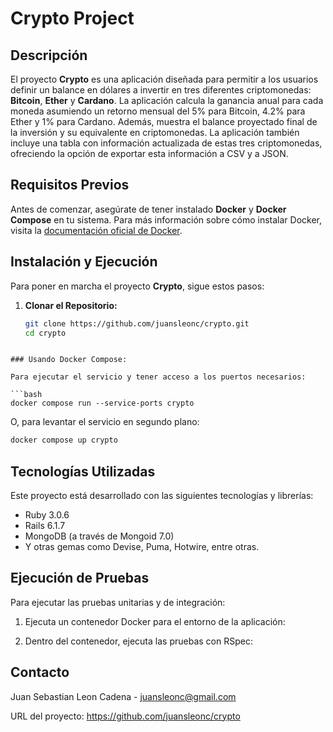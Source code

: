 # Crypto Project

## Descripción

El proyecto **Crypto** es una aplicación diseñada para permitir a los usuarios definir un balance en dólares a invertir en tres diferentes criptomonedas: **Bitcoin**, **Ether** y **Cardano**. La aplicación calcula la ganancia anual para cada moneda asumiendo un retorno mensual del 5% para Bitcoin, 4.2% para Ether y 1% para Cardano. Además, muestra el balance proyectado final de la inversión y su equivalente en criptomonedas. La aplicación también incluye una tabla con información actualizada de estas tres criptomonedas, ofreciendo la opción de exportar esta información a CSV y a JSON.

## Requisitos Previos

Antes de comenzar, asegúrate de tener instalado **Docker** y **Docker Compose** en tu sistema. Para más información sobre cómo instalar Docker, visita la [documentación oficial de Docker](https://docs.docker.com/get-docker/).

## Instalación y Ejecución

Para poner en marcha el proyecto **Crypto**, sigue estos pasos:

1. **Clonar el Repositorio:**

   ```bash
   git clone https://github.com/juansleonc/crypto.git
   cd crypto
  ```

### Usando Docker Compose:

Para ejecutar el servicio y tener acceso a los puertos necesarios:

```bash
docker compose run --service-ports crypto
```

O, para levantar el servicio en segundo plano:

```bash
docker compose up crypto
```
## Tecnologías Utilizadas

Este proyecto está desarrollado con las siguientes tecnologías y librerías:

- Ruby 3.0.6
- Rails 6.1.7
- MongoDB (a través de Mongoid 7.0)
- Y otras gemas como Devise, Puma, Hotwire, entre otras.

## Ejecución de Pruebas

Para ejecutar las pruebas unitarias y de integración:

1. Ejecuta un contenedor Docker para el entorno de la aplicación:


2. Dentro del contenedor, ejecuta las pruebas con RSpec:

## Contacto

Juan Sebastian Leon Cadena - juansleonc@gmail.com

URL del proyecto: https://github.com/juansleonc/crypto
